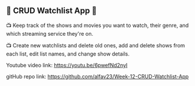 🎥 CRUD Watchlist App 🎥
---------------------------------------------------------------------------------------------
📺 Keep track of the shows and movies you want to watch, their genre, and which streaming service they're on.

📺 Create new watchlists and delete old ones, add and delete shows from each list, edit list names, and change show details.

Youtube video link:
https://youtu.be/6pwefNd2nyI

gitHub repo link:
https://github.com/alfav23/Week-12-CRUD-Watchlist-App

